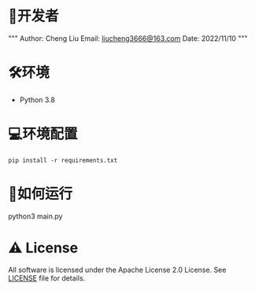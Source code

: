 # 📝开发者
"""
Author: Cheng Liu
Email: liucheng3666@163.com
Date: 2022/11/10
"""

# 🛠️环境
- Python 3.8

# 💻环境配置

```shell
pip install -r requirements.txt
```

# 🏃如何运行

python3 main.py

# ⚠️ License
All software is licensed under the Apache License 2.0 License. See [LICENSE](https://github.com/road-of-god/Multi-Arm-Robot/blob/main/ControlSoftwareOfPickingRobot/LICENSE.txt) file for details.
